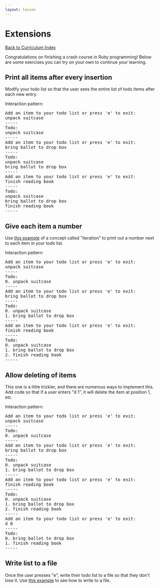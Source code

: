 ```yaml
---
layout: lesson
---
```


# Extensions

<a href="../">Back to Curriculum Index</a>

Congratulations on finishing a crash course in Ruby programming! Below are some exercises you can try on your own to continue your learning.

## Print all items after every insertion

Modify your todo list so that the user sees the entire list of todo items after each new entry.

Interaction pattern:

<pre>
Add an item to your todo list or press 'e' to exit:
unpack suitcase
-----
Todo:
unpack suitcase
-----
Add an item to your todo list or press 'e' to exit:
bring ballot to drop box
-----
Todo:
unpack suitcase
bring ballot to drop box
-----
Add an item to your todo list or press 'e' to exit:
finish reading book
-----
Todo:
unpack suitcase
bring ballot to drop box
finish reading book
-----
</pre>

## Give each item a number

Use <a target="blank" href="https://repl.it/@turingschool/Iteration-With-Numbers">this example</a> of a concept called "iteration" to print out a number next to each item in your todo list. 

Interaction pattern:

<pre>
Add an item to your todo list or press 'e' to exit:
unpack suitcase
-----
Todo:
0. unpack suitcase
-----
Add an item to your todo list or press 'e' to exit:
bring ballot to drop box
-----
Todo:
0. unpack suitcase
1. bring ballot to drop box
-----
Add an item to your todo list or press 'e' to exit:
finish reading book
-----
Todo:
0. unpack suitcase
1. bring ballot to drop box
2. finish reading book
-----
</pre>

## Allow deleting of items

This one is a little trickier, and there are numerous ways to implement this. Add code so that if a user enters "d 1", it will delete the item at position 1, etc. 

Interaction pattern:

<pre>
Add an item to your todo list or press 'e' to exit:
unpack suitcase
-----
Todo:
0. unpack suitcase
-----
Add an item to your todo list or press 'e' to exit:
bring ballot to drop box
-----
Todo:
0. unpack suitcase
1. bring ballot to drop box
-----
Add an item to your todo list or press 'e' to exit:
finish reading book
-----
Todo:
0. unpack suitcase
1. bring ballot to drop box
2. finish reading book
-----
Add an item to your todo list or press 'e' to exit:
d 0
-----
Todo:
0. bring ballot to drop box
1. finish reading book
-----
</pre>


## Write list to a file

Once the user presses "e", write their todo list to a file so that they don't lose it. Use <a target="blank" href="https://repl.it/@turingschool/File-Writing">this example</a> to see how to write to a file.
